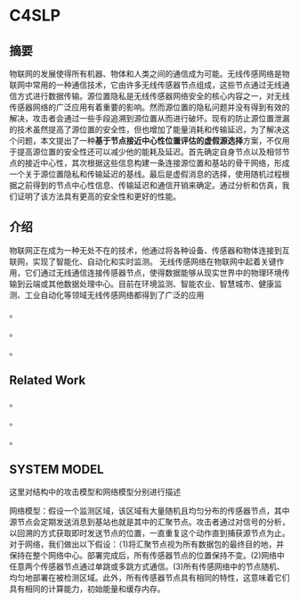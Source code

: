 # C4SLP

## 摘要

物联网的发展使得所有机器、物体和人类之间的通信成为可能。无线传感网络是物联网中常用的一种通信技术，它由许多无线传感器节点组成，这些节点通过无线通信方式进行数据传输。源位置隐私是无线传感器网络安全的核心内容之一，对无线传感器网络的广泛应用有着重要的影响。然而源位置的隐私问题并没有得到有效的解决，攻击者会通过一些手段追溯到源位置从而进行破坏。现有的防止源位置泄漏的技术虽然提高了源位置的安全性，但也增加了能量消耗和传输延迟，为了解决这个问题，本文提出了一种**基于节点接近中心性位置评估的虚假源选择**方案，不仅用于提高源位置的安全性还可以减少他的能耗及延迟。首先确定自身节点以及相邻节点的接近中心性，其次根据这些信息构建一条连接源位置和基站的骨干网络，形成一个关于源位置隐私和传输延迟的基线。最后是虚假消息的选择，使用随机过程根据之前得到的节点中心性信息、传输延迟和通信开销来确定。通过分析和仿真，我们证明了该方法具有更高的安全性和更好的性能。

## 介绍

物联网正在成为一种无处不在的技术，他通过将各种设备、传感器和物体连接到互联网，实现了智能化、自动化和实时监测。 无线传感网络在物联网中起着关键作用，它们通过无线通信连接传感器节点，使得数据能够从现实世界中的物理环境传输到云端或其他数据处理中心。目前在环境监测、智能农业、智慧城市、健康监测、工业自动化等领域无线传感网络都得到了广泛的应用

。

。

。



##  Related Work

。

。

。



##  SYSTEM MODEL

这里对结构中的攻击模型和网络模型分别进行描述

网络模型：假设一个监测区域，该区域有大量随机且均匀分布的传感器节点，其中源节点会定期发送消息到基站也就是其中的汇聚节点。攻击者通过对信号的分析，以回溯的方式获取即时发送节点的位置，一直重复这个动作直到捕获源节点为止。对于网络，我们做出以下假设：（1)将汇聚节点视为所有数据包的最终目的地，并保持在整个网络中心。部署完成后，所有传感器节点的位置保持不变。(2)网络中任意两个传感器节点通过单跳或多跳方式通信。(3)所有传感网络中的节点随机、均匀地部署在被检测区域。此外，所有传感器节点具有相同的特性，这意味着它们具有相同的计算能力，初始能量和缓存内存。

